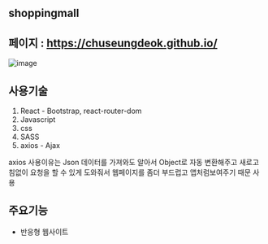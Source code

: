 ## shoppingmall
## 페이지 : https://chuseungdeok.github.io/
![image](https://user-images.githubusercontent.com/101231647/163831413-9073c0b9-62eb-4463-b2c3-4b9741594d0c.png)

## 사용기술 
1. React - Bootstrap, react-router-dom
2. Javascript
3. css
4. SASS
5. axios - Ajax

axios 사용이유는 Json 데이터를 가져와도 알아서 Object로 자동 변환해주고 새로고침없이 요청을 할 수 있게 도와줘서 웹페이지를 좀더 부드럽고 앱처럼보여주기 때문  사용

## 주요기능
- 반응형 웹사이트
